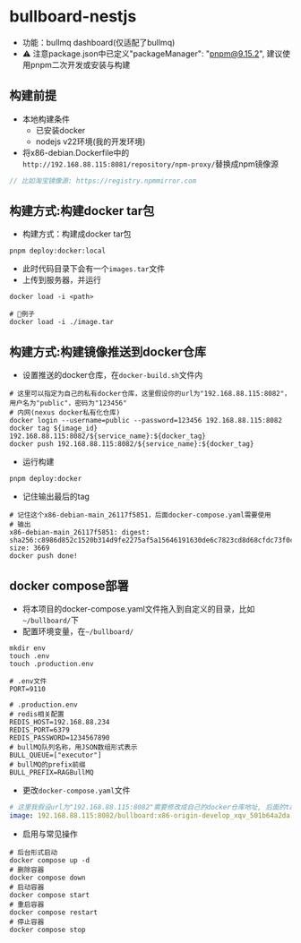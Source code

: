 # bullboard-nestjs
- 功能：bullmq dashboard(仅适配了bullmq)
- ⚠️ 注意package.json中已定义"packageManager": "pnpm@9.15.2", 建议使用pnpm二次开发或安装与构建

## 构建前提
- 本地构建条件
  - 已安装docker
  - nodejs v22环境(我的开发环境)
- 将x86-debian.Dockerfile中的`http://192.168.88.115:8081/repository/npm-proxy/`替换成npm镜像源
```ts
// 比如淘宝镜像源: https://registry.npmmirror.com
```

## 构建方式:构建docker tar包
-  构建方式：构建成docker tar包
```shell
pnpm deploy:docker:local
```
- 此时代码目录下会有一个`images.tar`文件
- 上传到服务器，并运行
```shell
docker load -i <path>

# 🌰例子
docker load -i ./image.tar
```

## 构建方式:构建镜像推送到docker仓库
- 设置推送的docker仓库，在`docker-build.sh`文件内
```shell
# 这里可以指定为自己的私有docker仓库，这里假设你的url为"192.168.88.115:8082"，用户名为"public"，密码为"123456"
# 内网(nexus docker私有化仓库)
docker login --username=public --password=123456 192.168.88.115:8082
docker tag ${image_id} 192.168.88.115:8082/${service_name}:${docker_tag}
docker push 192.168.88.115:8082/${service_name}:${docker_tag}
```
- 运行构建
```shell
pnpm deploy:docker
```
- 记住输出最后的tag
```shell
# 记住这个x86-debian-main_26117f5851，后面docker-compose.yaml需要使用
# 输出
x86-debian-main_26117f5851: digest: sha256:c8986d852c1520b314d9fe2275af5a15646191630de6c7823cd8d68cfdc73f0c size: 3669
docker push done!
```


## docker compose部署
- 将本项目的docker-compose.yaml文件拖入到自定义的目录，比如`~/bullboard/`下
- 配置环境变量，在`~/bullboard/`
```shell
mkdir env
touch .env
touch .production.env
```
```dotenv
# .env文件
PORT=9110

# .production.env
# redis相关配置
REDIS_HOST=192.168.88.234
REDIS_PORT=6379
REDIS_PASSWORD=1234567890
# bullMQ队列名称，用JSON数组形式表示
BULL_QUEUE=["executor"]
# bullMQ的prefix前缀
BULL_PREFIX=RAGBullMQ

```
- 更改`docker-compose.yaml`文件
```yaml
# 这里我假设url为"192.168.88.115:8082"需要修改成自己的docker仓库地址, 后面的tag也需要更改构建之后的tag（如上面的："x86-debian-main_26117f5851"）
image: 192.168.88.115:8082/bullboard:x86-origin-develop_xqv_501b64a2da
```
- 启用与常见操作
```shell
# 后台形式启动
docker compose up -d
# 删除容器 
docker compose down
# 启动容器
docker compose start
# 重启容器
docker compose restart
# 停止容器
docker compose stop
```
